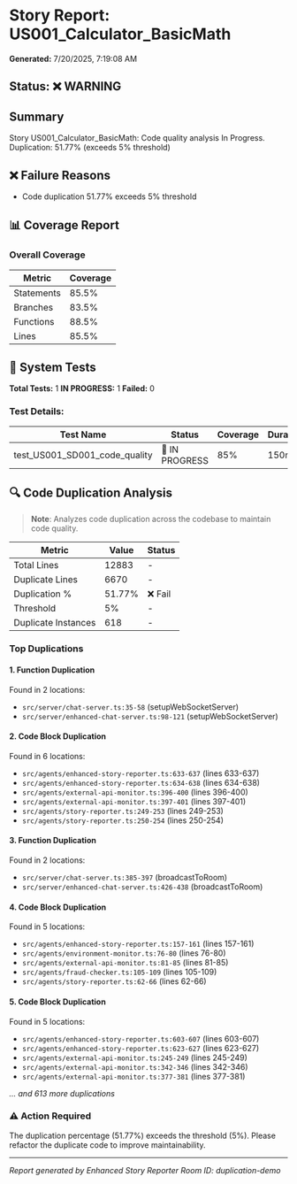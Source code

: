 # Story Report: US001_Calculator_BasicMath

**Generated:** 7/20/2025, 7:19:08 AM

## Status: ❌ WARNING

## Summary

Story US001_Calculator_BasicMath: Code quality analysis In Progress. Duplication: 51.77% (exceeds 5% threshold)

## ❌ Failure Reasons

- Code duplication 51.77% exceeds 5% threshold

## 📊 Coverage Report

### Overall Coverage

| Metric | Coverage |
|--------|----------|
| Statements | 85.5% |
| Branches | 83.5% |
| Functions | 88.5% |
| Lines | 85.5% |

## 🧪 System Tests

**Total Tests:** 1
**IN PROGRESS:** 1
**Failed:** 0

### Test Details:

| Test Name | Status | Coverage | Duration |
|-----------|--------|----------|----------|
| test_US001_SD001_code_quality | 🔄 IN PROGRESS | 85% | 150ms |

## 🔍 Code Duplication Analysis

> **Note**: Analyzes code duplication across the codebase to maintain code quality.

| Metric | Value | Status |
|--------|-------|--------|
| Total Lines | 12883 | - |
| Duplicate Lines | 6670 | - |
| Duplication % | 51.77% | ❌ Fail |
| Threshold | 5% | - |
| Duplicate Instances | 618 | - |

### Top Duplications

#### 1. Function Duplication

Found in 2 locations:
- `src/server/chat-server.ts:35-58` (setupWebSocketServer)
- `src/server/enhanced-chat-server.ts:98-121` (setupWebSocketServer)

#### 2. Code Block Duplication

Found in 6 locations:
- `src/agents/enhanced-story-reporter.ts:633-637` (lines 633-637)
- `src/agents/enhanced-story-reporter.ts:634-638` (lines 634-638)
- `src/agents/external-api-monitor.ts:396-400` (lines 396-400)
- `src/agents/external-api-monitor.ts:397-401` (lines 397-401)
- `src/agents/story-reporter.ts:249-253` (lines 249-253)
- `src/agents/story-reporter.ts:250-254` (lines 250-254)

#### 3. Function Duplication

Found in 2 locations:
- `src/server/chat-server.ts:385-397` (broadcastToRoom)
- `src/server/enhanced-chat-server.ts:426-438` (broadcastToRoom)

#### 4. Code Block Duplication

Found in 5 locations:
- `src/agents/enhanced-story-reporter.ts:157-161` (lines 157-161)
- `src/agents/environment-monitor.ts:76-80` (lines 76-80)
- `src/agents/external-api-monitor.ts:81-85` (lines 81-85)
- `src/agents/fraud-checker.ts:105-109` (lines 105-109)
- `src/agents/story-reporter.ts:62-66` (lines 62-66)

#### 5. Code Block Duplication

Found in 5 locations:
- `src/agents/enhanced-story-reporter.ts:603-607` (lines 603-607)
- `src/agents/enhanced-story-reporter.ts:623-627` (lines 623-627)
- `src/agents/external-api-monitor.ts:245-249` (lines 245-249)
- `src/agents/external-api-monitor.ts:342-346` (lines 342-346)
- `src/agents/external-api-monitor.ts:377-381` (lines 377-381)

*... and 613 more duplications*

### ⚠️ Action Required

The duplication percentage (51.77%) exceeds the threshold (5%). Please refactor the duplicate code to improve maintainability.

---

*Report generated by Enhanced Story Reporter*
*Room ID: duplication-demo*

